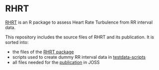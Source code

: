 # RHRT
[RHRT](/RHRT/README.md) is an R package to assess Heart Rate Turbulence from RR interval data.

This repository includes the source files of RHRT and its publication.
It is sorted into:

* the files of the [RHRT package](/RHRT)
* scripts used to create dummy RR interval data in [testdata-scripts](/testdata-scripts)
* all files needed for the [publication](/Paper) in JOSS
